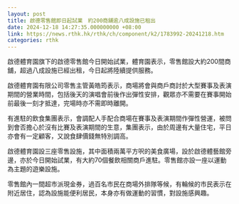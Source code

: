 ```yaml
---
layout: post
title: 啟德零售館即日起試業　約200商舖逾八成設施已租出
date: 2024-12-18 14:27:35.000000000 +08:00
link: https://news.rthk.hk/rthk/ch/component/k2/1783992-20241218.htm
categories: rthk
---
```


啟德體育園旗下的啟德零售館今日開始試業，體育園表示，零售館設大約200間商舖，超過八成設施已經出租，今日起將陸續提供服務。

啟德體育園有限公司零售主管黃皓筠表示，商場將會與商戶商討於大型賽事及表演期間的營業時間，包括後天的演唱會前後作出彈性安排，觀眾亦不需要在賽事開始前最後一刻才抵達，完場時亦不需即時離開。

有進駐的飲食集團表示，會調配人手配合商場在賽事及表演期間作彈性營運，被問到會否擔心於沒有比賽及表演期間的生意，集團表示，由於周邊有大量住宅，平日亦會有一定顧客，又說食肆價錢無特別調高。

啟德體育園設三座零售設施，其中面積兩萬平方呎的美食廣場，設於啟德體藝館旁邊，亦於今日開始試業，有大約70個餐飲相關商戶進駐。零售館亦設一座以運動為主題的遊樂設施。

零售館內一間超巿派現金券，過百名巿民在商場外排隊等候，有輪候的巿民表示在附近居住，認為設施能便利居民，本身亦有做運動的習慣，對設施感興趣。
